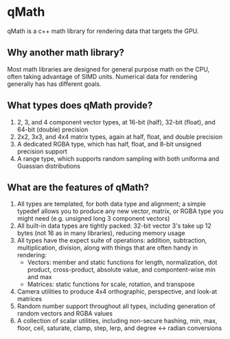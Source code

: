 # qMath

qMath is a c++ math library for rendering data that targets the GPU. 

## Why another math library?

Most math libraries are designed for general purpose math on the CPU, often taking advantage of SIMD units. Numerical data for rendering generally has has different goals.

## What types does qMath provide?

1. 2, 3, and 4 component vector types, at 16-bit (half), 32-bit (float), and 64-bit (double) precision
1. 2x2, 3x3, and 4x4 matrix types, again at half, float, and double precision
1. A dedicated RGBA type, which has half, float, and 8-bit unsigned precision support
1. A range type, which supports random sampling with both uniforma and Guassian distributions

## What are the features of qMath?

1. All types are templated, for both data type and alignment; a simple typedef allows you to produce any new vector, matrix, or RGBA type you might need (e.g. unsigned long 3 component vectors)
1. All built-in data types are tightly packed: 32-bit vector 3's take up 12 bytes (not 16 as in many libraries), reducing memory usage
1. All types have the expect suite of operations: addition, subtraction, multiplication, division, along with things that are often handy in rendering:
    - Vectors: member and static functions for length, normalization, dot product, cross-product, absolute value, and compontent-wise min and max 
    - Matrices: static functions for scale, rotation, and transpose 
1. Camera utilities to produce 4x4 orthographic, perspective, and look-at matrices
1. Random number support throughout all types, including generation of random vectors and RGBA values
1. A collection of scalar utilities, including non-secure hashing, min, max, floor, ceil, saturate, clamp, step, lerp, and degree <-> radian conversions
